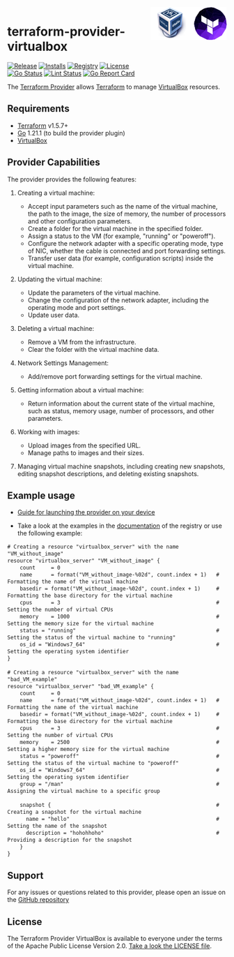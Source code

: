 <!-- markdownlint-disable first-line-h1 no-inline-html -->
<a href="https://terraform.io">
    <img src="https://raw.githubusercontent.com/mixdone/terraform-provider-virtualbox/main/assets/terraform-logo.png" alt="Terraform logo" title="Terraform" align="right" height="75" />
</a>
<a href="https://www.virtualbox.org/">
    <img src="https://raw.githubusercontent.com/mixdone/terraform-provider-virtualbox/main/assets/vb-logo.png" alt="VirtualBox logo" title="VirtualBox" align="right" height="75" />
</a>

# terraform-provider-virtualbox

[![Release](https://img.shields.io/github/v/release/daria-barsukova/terraform-provider-virtualbox)](https://github.com/daria-barsukova/terraform-provider-virtualbox/releases)
[![Installs](https://img.shields.io/badge/dynamic/json?logo=terraform&label=installs&query=$.data.attributes.downloads&url=https%3A%2F%2Fregistry.terraform.io%2Fv2%2Fproviders%2F712)](https://registry.terraform.io/providers/daria-barsukova/virtualbox)
[![Registry](https://img.shields.io/badge/registry-doc%40latest-lightgrey?logo=terraform)](https://registry.terraform.io/providers/daria-barsukova/virtualbox/latest/docs)
[![License](https://img.shields.io/badge/license-Apache-blue.svg)](https://github.com/mixdone/terraform-provider-virtualbox/blob/main/LICENSE)  
[![Go Status](https://github.com/mixdone/terraform-provider-virtualbox/workflows/CI/badge.svg)](https://github.com/mixdone/terraform-provider-virtualbox/actions)
[![Lint Status](https://github.com/mixdone/terraform-provider-virtualbox/workflows/CodeQL/badge.svg)](https://github.com/mixdone/terraform-provider-virtualbox/actions)
[![Go Report Card](https://goreportcard.com/badge/github.com/mixdone/terraform-provider-virtualbox)](https://goreportcard.com/report/github.com/mixdone/terraform-provider-virtualbox)  

The [Terraform Provider](https://registry.terraform.io/providers/daria-barsukova/virtualbox/latest) allows [Terraform](https://terraform.io) to manage [VirtualBox](https://www.virtualbox.org/) resources.

## Requirements

-	[Terraform](https://www.terraform.io/downloads.html)  v1.5.7+
-	[Go](https://golang.org/doc/install) 1.21.1 (to build the provider plugin)
-  [VirtualBox](https://www.virtualbox.org/manual/ch02.html)

## Provider Capabilities

The provider provides the following features:

1. Creating a virtual machine:
   - Accept input parameters such as the name of the virtual machine, the path to the image, the size of memory, the number of processors and other configuration parameters.
   - Create a folder for the virtual machine in the specified folder.
   - Assign a status to the VM (for example, "running" or "poweroff").
   - Configure the network adapter with a specific operating mode, type of NIC, whether the cable is connected and port forwarding settings.
   - Transfer user data (for example, configuration scripts) inside the virtual machine.

2. Updating the virtual machine:
   - Update the parameters of the virtual machine.
   - Change the configuration of the network adapter, including the operating mode and port settings.
   - Update user data.

3. Deleting a virtual machine:
   - Remove a VM from the infrastructure.
   - Clear the folder with the virtual machine data.

4. Network Settings Management:
   - Add/remove port forwarding settings for the virtual machine.

5. Getting information about a virtual machine:
   - Return information about the current state of the virtual machine, such as status, memory usage, number of processors, and other parameters.

6. Working with images:
   - Upload images from the specified URL.
   - Manage paths to images and their sizes.
  
7. Managing virtual machine snapshots, including creating new snapshots, editing snapshot descriptions, and deleting existing snapshots.

## Example usage

* [Guide for launching the provider on your device ](https://github.com/mixdone/terraform-provider-virtualbox/main/GUIDE.md)

* Take a look at the examples in the [documentation](https://registry.terraform.io/providers/daria-barsukova/virtualbox/latest/docs) of the registry or use the following example:

```hcl
# Creating a resource "virtualbox_server" with the name "VM_without_image"
resource "virtualbox_server" "VM_without_image" {
    count     = 0
    name      = format("VM_without_image-%02d", count.index + 1)   # Formatting the name of the virtual machine
    basedir = format("VM_without_image-%02d", count.index + 1)     # Formatting the base directory for the virtual machine
    cpus      = 3                                                  # Setting the number of virtual CPUs
    memory    = 1000                                               # Setting the memory size for the virtual machine
    status = "running"                                             # Setting the status of the virtual machine to "running"
    os_id = "Windows7_64"                                          # Setting the operating system identifier
}

# Creating a resource "virtualbox_server" with the name "bad_VM_example"
resource "virtualbox_server" "bad_VM_example" {
    count     = 0
    name      = format("VM_without_image-%02d", count.index + 1)   # Formatting the name of the virtual machine
    basedir = format("VM_without_image-%02d", count.index + 1)     # Formatting the base directory for the virtual machine
    cpus      = 3                                                  # Setting the number of virtual CPUs
    memory    = 2500                                               # Setting a higher memory size for the virtual machine
    status = "poweroff"                                            # Setting the status of the virtual machine to "poweroff"
    os_id = "Windows7_64"                                          # Setting the operating system identifier
    group = "/man"                                                 # Assigning the virtual machine to a specific group

    snapshot {                                                     # Creating a snapshot for the virtual machine
      name = "hello"                                               # Setting the name of the snapshot
      description = "hohohhoho"                                    # Providing a description for the snapshot
    }
}
```

## Support
For any issues or questions related to this provider, please open an issue on the [GitHub repository](https://github.com/mixdone/terraform-provider-virtualbox)

## License

The Terraform Provider VirtualBox is available to everyone under the terms of the Apache Public License Version 2.0. [Take a look the LICENSE file](LICENSE).
